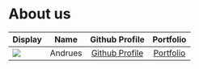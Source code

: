# About us

Display |   Name    |            Github Profile             | Portfolio 
--------|:---------:|:-------------------------------------:|:---------:
![](https://via.placeholder.com/100.png?text=Andreus) | Andrues | [Github Profile](https://github.com/https://github.com/andreusxcarvalho) | [Portfolio](docs/team/johndoe.md)
